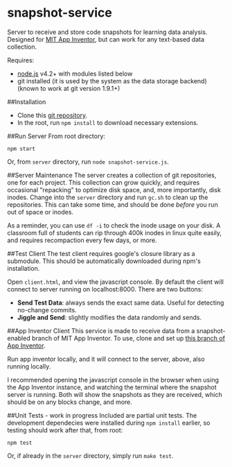 # snapshot-service
Server to receive and store code snapshots for learning data analysis.
Designed for [MIT App Inventor](http://appinventor.mit.edu/explore/), but can work for any text-based data collection.

Requires:
* [node.js](http://nodejs.org) v4.2+ with modules listed below
* git installed (it is used by the system as the data storage backend) (known to work at git version 1.9.1+)

##Installation
* Clone this [git repository](https://github.com/marksherman/snapshot-service).
* In the root, run ``npm install`` to download necessary extensions.

##Run Server
From root directory:
```
npm start
```
Or, from ``server`` directory, run ``node snapshot-service.js``.

##Server Maintenance
The server creates a collection of git repositories, one for each project. This collection can grow quickly, and requires occasional "repacking" to optimize disk space, and, more importantly, disk inodes. Change into the ``server`` directory and run ``gc.sh`` to clean up the repositories. This can take some time, and should be done _before_ you run out of space or inodes. 

As a reminder, you can use ``df -i`` to check the inode usage on your disk. A classroom full of students can rip through 400k inodes in linux quite easily, and requires recompaction every few days, or more. 

##Test Client
The test client requires google's closure library as a submodule. This should be automatically downloaded during npm's installation.

Open ``client.html``, and view the javascript console. By default the client will connect to server running on localhost:8000.
There are two buttons:
* **Send Test Data**: always sends the exact same data. Useful for detecting no-change commits.
* **Jiggle and Send**: slightly modifies the data randomly and sends.

##App Inventor Client
This service is made to receive data from a snapshot-enabled branch of MIT App Inventor.
To use, clone and set up [this branch of App Inventor](https://github.com/marksherman/appinventor-sources/tree/snapshot-service).

Run app inventor locally, and it will connect to the server, above, also running locally.

I recommended opening the javascript console in the browser when using the App Inventor instance, and watching the terminal where the snapshot server is running. Both will show the snapshots as they are received, which should be on any blocks change, and more.

##Unit Tests - work in progress
Included are partial unit tests. The development dependecies were installed during ``npm install`` earlier, so testing should work after that, from root:
```
npm test
```
Or, if already in the ``server`` directory, simply run ``make test``.
